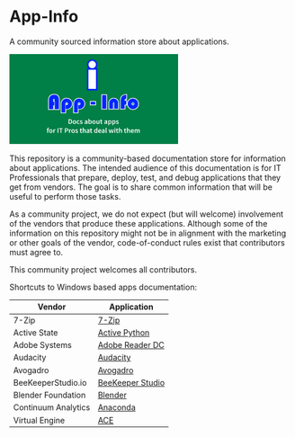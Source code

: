 # App-Info
A community sourced information store about applications.

[<img src="media/App-Info.png" alt="App-Info logo" width="300" />](media/App-Info.png)

This repository is a community-based documentation store for information about applications.  The intended audience of this documentation is for IT Professionals that prepare, deploy, test, and debug applications that they get from vendors.  The goal is to share common information that will be useful to perform those tasks.

As a community project, we do not expect (but will welcome) involvement of the vendors that produce these applications.  Although some of the information on this repository might not be in alignment with the marketing or other goals of the vendor, code-of-conduct rules exist that contributors must agree to.

This community project welcomes all contributors.

Shortcuts to Windows based apps documentation:

| Vendor | Application |
|----|----|
| 7-Zip | [7-Zip](docs/Windows/7-Zip/ReadMe.md) |
| Active State | [Active Python](docs/Windows/Active%20State//ActivePython/ReadMe.md) |
| Adobe Systems | [Adobe Reader DC](docs/Windows/Adobe/AdobeReader%20DC/ReadMe.md) |
| Audacity | [Audacity](docs/Windows/Audacity/ReadMe.md) |
| Avogadro | [Avogadro](docs/Windows/Avogadro/ReadMe.md) |
| BeeKeeperStudio.io | [BeeKeeper Studio](docs/Windows/BeekeeperStudio/ReadMe.md) |
| Blender Foundation | [Blender](docs/Windows/Blender/ReadMe.md) |
| Continuum Analytics | [Anaconda](docs/Windows/ContinuumAnalytics/Anaconda/ReadMe.md) |
| Virtual Engine | [ACE](docs/Windows/VirtualEngine/Ace/ReadMe.md) |
